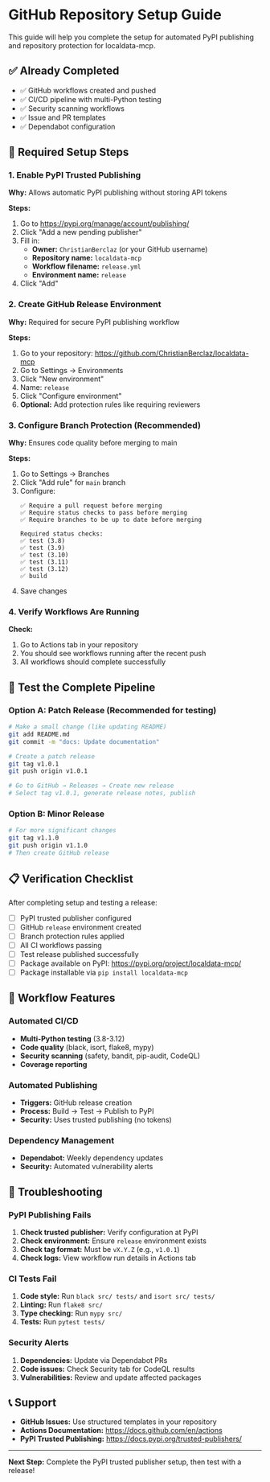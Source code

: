 # GitHub Repository Setup Guide

This guide will help you complete the setup for automated PyPI publishing and repository protection for localdata-mcp.

## ✅ **Already Completed**

- ✅ GitHub workflows created and pushed
- ✅ CI/CD pipeline with multi-Python testing
- ✅ Security scanning workflows
- ✅ Issue and PR templates
- ✅ Dependabot configuration

## 🚀 **Required Setup Steps**

### 1. Enable PyPI Trusted Publishing

**Why:** Allows automatic PyPI publishing without storing API tokens

**Steps:**
1. Go to https://pypi.org/manage/account/publishing/
2. Click "Add a new pending publisher"
3. Fill in:
   - **Owner:** `ChristianBerclaz` (or your GitHub username)
   - **Repository name:** `localdata-mcp`
   - **Workflow filename:** `release.yml`
   - **Environment name:** `release`
4. Click "Add"

### 2. Create GitHub Release Environment

**Why:** Required for secure PyPI publishing workflow

**Steps:**
1. Go to your repository: https://github.com/ChristianBerclaz/localdata-mcp
2. Go to Settings → Environments
3. Click "New environment"
4. Name: `release`
5. Click "Configure environment"
6. **Optional:** Add protection rules like requiring reviewers

### 3. Configure Branch Protection (Recommended)

**Why:** Ensures code quality before merging to main

**Steps:**
1. Go to Settings → Branches
2. Click "Add rule" for `main` branch
3. Configure:
   ```
   ✅ Require a pull request before merging
   ✅ Require status checks to pass before merging
   ✅ Require branches to be up to date before merging
   
   Required status checks:
   ✅ test (3.8)
   ✅ test (3.9)  
   ✅ test (3.10)
   ✅ test (3.11)
   ✅ test (3.12)
   ✅ build
   ```
4. Save changes

### 4. Verify Workflows Are Running

**Check:**
1. Go to Actions tab in your repository
2. You should see workflows running after the recent push
3. All workflows should complete successfully

## 🎯 **Test the Complete Pipeline**

### Option A: Patch Release (Recommended for testing)
```bash
# Make a small change (like updating README)
git add README.md
git commit -m "docs: Update documentation"

# Create a patch release
git tag v1.0.1
git push origin v1.0.1

# Go to GitHub → Releases → Create new release
# Select tag v1.0.1, generate release notes, publish
```

### Option B: Minor Release
```bash
# For more significant changes
git tag v1.1.0
git push origin v1.1.0
# Then create GitHub release
```

## 📋 **Verification Checklist**

After completing setup and testing a release:

- [ ] PyPI trusted publisher configured
- [ ] GitHub `release` environment created
- [ ] Branch protection rules applied
- [ ] All CI workflows passing
- [ ] Test release published successfully
- [ ] Package available on PyPI: https://pypi.org/project/localdata-mcp/
- [ ] Package installable via `pip install localdata-mcp`

## 🔧 **Workflow Features**

### Automated CI/CD
- **Multi-Python testing** (3.8-3.12)
- **Code quality** (black, isort, flake8, mypy)
- **Security scanning** (safety, bandit, pip-audit, CodeQL)
- **Coverage reporting**

### Automated Publishing
- **Triggers:** GitHub release creation
- **Process:** Build → Test → Publish to PyPI
- **Security:** Uses trusted publishing (no tokens)

### Dependency Management
- **Dependabot:** Weekly dependency updates
- **Security:** Automated vulnerability alerts

## 🚨 **Troubleshooting**

### PyPI Publishing Fails
1. **Check trusted publisher:** Verify configuration at PyPI
2. **Check environment:** Ensure `release` environment exists
3. **Check tag format:** Must be `vX.Y.Z` (e.g., `v1.0.1`)
4. **Check logs:** View workflow run details in Actions tab

### CI Tests Fail
1. **Code style:** Run `black src/ tests/` and `isort src/ tests/`
2. **Linting:** Run `flake8 src/`
3. **Type checking:** Run `mypy src/`
4. **Tests:** Run `pytest tests/`

### Security Alerts
1. **Dependencies:** Update via Dependabot PRs
2. **Code issues:** Check Security tab for CodeQL results
3. **Vulnerabilities:** Review and update affected packages

## 📞 **Support**

- **GitHub Issues:** Use structured templates in your repository
- **Actions Documentation:** https://docs.github.com/en/actions
- **PyPI Trusted Publishing:** https://docs.pypi.org/trusted-publishers/

---

**Next Step:** Complete the PyPI trusted publisher setup, then test with a release!